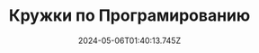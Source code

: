 ---
title: Кружки по Програмированию
date: '2024-05-06T01:40:13.745Z'
draft: false
description: >-

image: "/images/ban astro.jpg"
imageSmall: "/images/area of ​​activity/club.png"
isCard: false
---